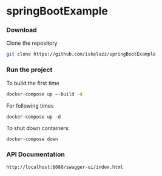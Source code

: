 # springBootExample

### Download

  Clone the repository

   ```sh
   git clone https://github.com/iskelazz/springBootExample

   ```
   
### Run the project
   
   To build the first time
   
   ```sh
   docker-compose up –-build -d

   ```
   
   For following times 
   
   ```
   docker-compose up -d
   ```
   
To shut down containers:

   ```sh
   docker-compose down

   ```

### API Documentation

```sh
http://localhost:8080/swagger-ui/index.html

   ```
